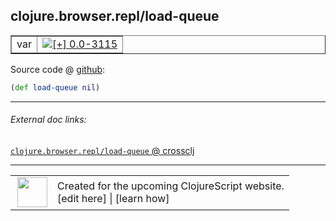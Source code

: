## clojure.browser.repl/load-queue



 <table border="1">
<tr>
<td>var</td>
<td><a href="https://github.com/cljsinfo/cljs-api-docs/tree/0.0-3115"><img valign="middle" alt="[+] 0.0-3115" title="Added in 0.0-3115" src="https://img.shields.io/badge/+-0.0--3115-lightgrey.svg"></a> </td>
</tr>
</table>









Source code @ [github](https://github.com/clojure/clojurescript/blob/r1.7.107/src/main/cljs/clojure/browser/repl.cljs#L123):

```clj
(def load-queue nil)
```

<!--
Repo - tag - source tree - lines:

 <pre>
clojurescript @ r1.7.107
└── src
    └── main
        └── cljs
            └── clojure
                └── browser
                    └── <ins>[repl.cljs:123](https://github.com/clojure/clojurescript/blob/r1.7.107/src/main/cljs/clojure/browser/repl.cljs#L123)</ins>
</pre>

-->

---



###### External doc links:

[`clojure.browser.repl/load-queue` @ crossclj](http://crossclj.info/fun/clojure.browser.repl.cljs/load-queue.html)<br>

---

 <table>
<tr><td>
<img valign="middle" align="right" width="48px" src="http://i.imgur.com/Hi20huC.png">
</td><td>
Created for the upcoming ClojureScript website.<br>
[edit here] | [learn how]
</td></tr></table>

[edit here]:https://github.com/cljsinfo/cljs-api-docs/blob/master/cljsdoc/clojure.browser.repl_load-queue.cljsdoc
[learn how]:https://github.com/cljsinfo/cljs-api-docs/wiki/cljsdoc-files

<!--

This information was too distracting to show to readers, but I'll leave it
commented here since it is helpful to:

- pretty-print the data used to generate this document
- and show how to retrieve that data



The API data for this symbol:

```clj
{:ns "clojure.browser.repl",
 :name "load-queue",
 :type "var",
 :source {:code "(def load-queue nil)",
          :title "Source code",
          :repo "clojurescript",
          :tag "r1.7.107",
          :filename "src/main/cljs/clojure/browser/repl.cljs",
          :lines [123]},
 :full-name "clojure.browser.repl/load-queue",
 :full-name-encode "clojure.browser.repl_load-queue",
 :history [["+" "0.0-3115"]]}

```

Retrieve the API data for this symbol:

```clj
;; from Clojure REPL
(require '[clojure.edn :as edn])
(-> (slurp "https://raw.githubusercontent.com/cljsinfo/cljs-api-docs/catalog/cljs-api.edn")
    (edn/read-string)
    (get-in [:symbols "clojure.browser.repl/load-queue"]))
```

-->
